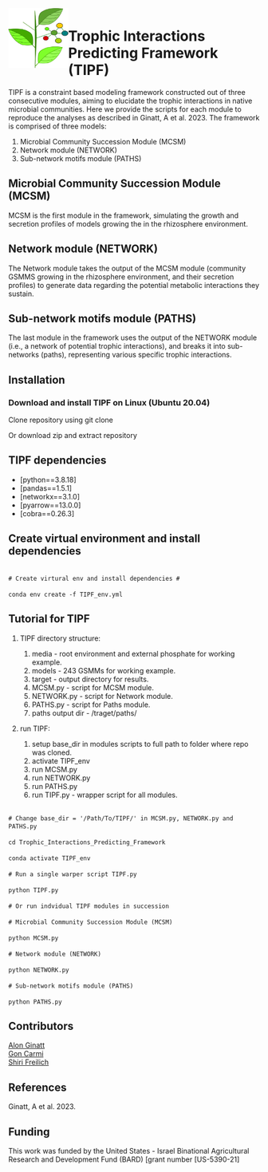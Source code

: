 <img src="dep_sign.png" width=120, height=120 align="left" />

# Trophic Interactions Predicting Framework (TIPF)

TIPF is a constraint based modeling framework constructed out of three consecutive modules, aiming to elucidate the trophic interactions in native microbial communities. Here we provide the scripts for each module to reproduce the analyses as described in Ginatt, A et al. 2023.
The framework is comprised of three models:

1. Microbial Community Succession Module (MCSM) 
2. Network module (NETWORK)
3. Sub-network motifs module (PATHS)

## Microbial Community Succession Module (MCSM) 

MCSM is the first module in the framework, simulating the growth and secretion profiles of models growing the in the rhizosphere environment.  

## Network module (NETWORK) 

The Network module takes the output of the MCSM module (community GSMMS growing in the rhizosphere environment, and their secretion profiles) to generate data regarding the potential metabolic interactions they sustain.

## Sub-network motifs module (PATHS)

The last module in the framework uses the output of the NETWORK module (i.e., a network of potential trophic interactions), and breaks it into sub-networks (paths), representing various specific trophic interactions.

## Installation

### Download and install TIPF on Linux (Ubuntu 20.04)

Clone repository using git clone

Or download zip and extract repository 

## TIPF dependencies

* [python==3.8.18]
* [pandas==1.5.1]
* [networkx==3.1.0]
* [pyarrow==13.0.0]
* [cobra==0.26.3]

## Create virtual environment and install dependencies

```shell

# Create virtural env and install dependencies #

conda env create -f TIPF_env.yml

```

## Tutorial for TIPF

1. TIPF directory structure:
    1. media - root environment and external phosphate for working example.
    2. models - 243 GSMMs for working example.
    3. target - output directory for results.
    4. MCSM.py - script for MCSM module.
    5. NETWORK.py - script for Network module.
    6. PATHS.py - script for Paths module.
    7. paths output dir - /traget/paths/

2. run TIPF:
    1. setup base_dir in modules scripts to full path to folder where repo was cloned.
    2. activate TIPF_env
    3. run MCSM.py
    4. run NETWORK.py
    5. run PATHS.py
    6. run TIPF.py - wrapper script for all modules.

```shell

# Change base_dir = '/Path/To/TIPF/' in MCSM.py, NETWORK.py and PATHS.py

cd Trophic_Interactions_Predicting_Framework

conda activate TIPF_env

# Run a single warper script TIPF.py

python TIPF.py

# Or run indvidual TIPF modules in succession

# Microbial Community Succession Module (MCSM) 

python MCSM.py

# Network module (NETWORK) 

python NETWORK.py

# Sub-network motifs module (PATHS)

python PATHS.py

```
## Contributors

[Alon Ginatt](https://www.freilich-lab.com/alon-ginat/) \
[Gon Carmi](https://www.freilich-lab.com/members) \
[Shiri Freilich](https://www.freilich-lab.com/) 

## References

Ginatt, A et al. 2023.

## Funding

This work was funded by the United States - Israel Binational Agricultural Research and Development Fund (BARD) [grant number [US-5390-21]
